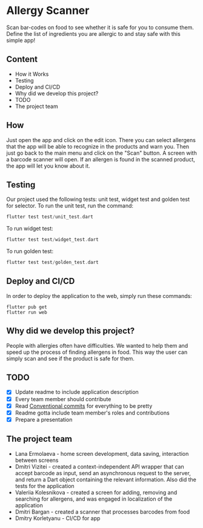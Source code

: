 Allergy Scanner
======================

Scan bar-codes on food to see whether it is safe for you to consume them. Define the list of ingredients you are allergic to and stay safe with this simple app!

## Content
* How it Works
* Testing
* Deploy and CI/CD
* Why did we develop this project?
* TODO
* The project team

## How
Just open the app and click on the edit icon. There you can select allergens that the app will be able to recognize in the products and warn you. Then just go back to the main menu and click on the "Scan" button. A screen with a barcode scanner will open. If an allergen is found in the scanned product, the app will let you know about it.

## Testing
Our project used the following tests: unit test, widget test and golden test for selector.
To run the unit test, run the command:
```dart
flutter test test/unit_test.dart
```
To run widget test:
```dart
flutter test test/widget_test.dart
```
To run golden test:
```dart
flutter test test/golden_test.dart
```

## Deploy and CI/CD
In order to deploy the application to the web, simply run these commands:
```
flutter pub get
flutter run web
```

## Why did we develop this project?
People with allergies often have difficulties. We wanted to help them and speed up the process of finding allergens in food. This way the user can simply scan and see if the product is safe for them.

## TODO

- [X] Update readme to include application description
- [X] Every team member should contribute
- [X] Read [Conventional commits](https://www.conventionalcommits.org/en/v1.0.0/) for everything to be pretty
- [X] Readme gotta include team member's roles and contributions
- [X] Prepare a presentation

## The project team
* Lana Ermolaeva - home screen development, data saving, interaction between screens
* Dmitri Vizitei - created a context-independent API wrapper that can accept barcode as input, send an asynchronous request to the server, and return a Dart object containing the relevant information. Also did the tests for the application
* Valeriia Kolesnikova - created a screen for adding, removing and searching for allergens, and was engaged in localization of the application
* Dmitri Bargan - created a scanner that processes barcodes from food
* Dmitry Korletyanu - CI/CD for app

